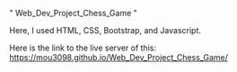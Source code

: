" Web_Dev_Project_Chess_Game " 

Here, I used HTML, CSS, Bootstrap, and Javascript.

Here is the link to the live server of this: 
https://mou3098.github.io/Web_Dev_Project_Chess_Game/
